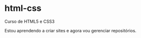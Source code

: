 # html-css
Curso de HTML5 e CSS3

Estou aprendendo a criar sites e agora vou gerenciar repositórios.